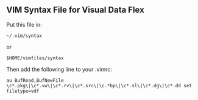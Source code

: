 VIM Syntax File for Visual Data Flex
------------------------------------

Put this file in:
```
~/.vim/syntax
```
or
```
$HOME/vimfiles/syntax
```

Then add the following line to your .vimrc:
```
au BufRead,BufNewFile \c*.pkg\|\c*.vw\|\c*.rv\|\c*.src\|\c.*bp\|\c*.sl\|\c*.dg\|\c*.dd set filetype=vdf
```
